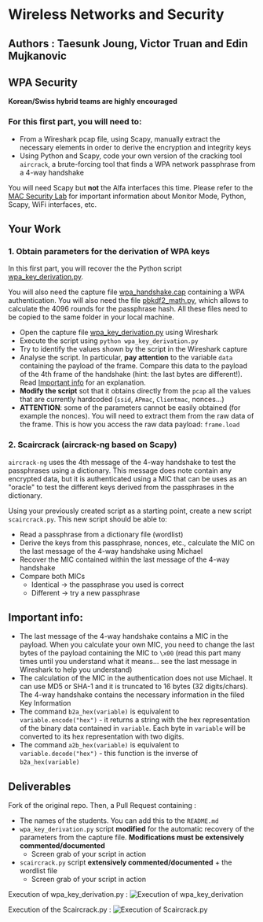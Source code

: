# Wireless Networks and Security

## Authors : Taesunk Joung, Victor Truan and Edin Mujkanovic

## WPA Security

__Korean/Swiss hybrid teams are highly encouraged__

### For this first part, you will need to:

* From a Wireshark pcap file, using Scapy, manually extract the necessary elements in order to derive the encryption and integrity keys
* Using Python and Scapy, code your own version of the cracking tool ```aircrack```, a brute-forcing tool that finds a WPA network passphrase from a 4-way handshake


You will need Scapy but __not__ the Alfa interfaces this time. Please refer to the [MAC Security Lab](https://github.com/arubinst/SU19-WLANSec-Lab1-MAC) for important information about Monitor Mode, Python, Scapy, WiFi interfaces, etc.


## Your Work

### 1. Obtain parameters for the derivation of WPA keys  


In this first part, you will recover the the Python script [wpa\_key\_derivation.py](./files/wpa_key_derivation.py). 

You will also need the capture file [wpa\_handshake.cap](./files/wpa_handshake.cap) containing a WPA authentication. You will also need the file [pbkdf2\_math.py](./files/pbkdf2_math.py), which allows to calculate the 4096 rounds for the passphrase hash. All these files need to be copied to the same folder in your local machine.

- Open the capture file [wpa\_key\_derivation.py](./files/wpa_key_derivation.py) using Wireshark
- Execute the script using ```python wpa_key_derivation.py```
- Try to identify the values shown by the script in the Wireshark capture
- Analyse the script. In particular, __pay attention__ to the variable ```data``` containing the payload of the frame. Compare this data to the payload of the 4th frame of the handshake (hint: the last bytes are different!). Read [Important info](#important-info) for an explanation.
- __Modify the script__ sot that it obtains directly from the ```pcap``` all the values that are currently hardcoded (```ssid```, ```APmac```, ```Clientmac```, nonces…)
- __ATTENTION__: some of the parameters cannot be easily obtained (for example the nonces). You will need to extract them from the raw data of the frame. This is how you access the raw data payload: ```frame.load```


### 2. Scaircrack (aircrack-ng based on Scapy)

```aircrack-ng``` uses the 4th message of the 4-way handshake to test the passphrases using a dictionary. This message does note contain any encrypted data, but it is authenticated using a MIC that can be uses as an "oracle" to test the different keys derived from the passphrases in the dictionary.


Using your previously created script as a starting point, create a new script ```scaircrack.py```. This new script should be able to:

- Read a passphrase from a dictionary file (wordlist)
- Derive the keys from this passphrase, nonces, etc., calculate the MIC on the last message of the 4-way handshake using Michael
- Recover the MIC contained within the last message of the 4-way handshake
- Compare both MICs
   - Identical &rarr; the passphrase you used is correct
   - Different &rarr; try a new passphrase


## Important info:

- The last message of the 4-way handshake contains a MIC in the payload. When you calculate your own MIC, you need to change the last bytes of the payload containing the MIC to ```\x00``` (read this part many times until you understand what it means... see the last message in Wireshark to help you understand)
- The calculation of the MIC in the authentication does not use Michael. It can use MD5 or SHA-1 and it is truncated to 16 bytes (32 digits/chars). The 4-way handshake contains the necessary information in the filed Key Information
- The command ```b2a_hex(variable)``` is equivalent to ```variable.encode("hex")``` - it returns a string with the hex representation of the binary data contained in ```variable```. Each byte in ```variable``` will be converted to its hex representation with two digits.  
- The command ```a2b_hex(variable)``` is equivalent to ```variable.decode("hex")``` - this function is the inverse of ```b2a_hex(variable)```


## Deliverables

Fork of the original repo. Then, a Pull Request containing :

- The names of the students. You can add this to the ```README.md```
- ```wpa_key_derivation.py``` script __modified__ for the automatic recovery of the parameters from the capture file. __Modifications must be extensively commented/documented__
   - Screen grab of your script in action
- ```scaircrack.py``` script __extensively commented/documented__ + the wordlist file
   - Screen grab of your script in action

Execution of wpa_key_derivation.py :
![Execution of wpa_key_derivation](./Images/exec1.png)

Execution of the Scaircrack.py :
![Execution of Scaircrack.py](./Images/exec2.png)
